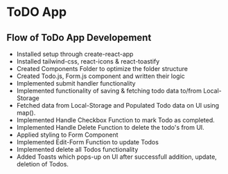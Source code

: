 # ToDO App

## Flow of ToDo App Developement
- Installed setup through create-react-app
- Installed tailwind-css, react-icons & react-toastify 
- Created Components Folder to optimize the folder structure
- Created Todo.js, Form.js component and written their logic
- Implemented submit handler functionality
- Implemented functionality of saving & fetching todo data to/from Local-Storage 
- Fetched data from Local-Storage and Populated Todo data on UI using map().
- Implemented Handle Checkbox Function to mark Todo as completed.
- Implemented Handle Delete Function to delete the todo's from UI.
- Applied styling to Form Component
- Implemented Edit-Form Function to update Todos
- Implemented delete all Todos functionality
- Added Toasts which pops-up on UI after successfull addition, update, deletion of Todos.




